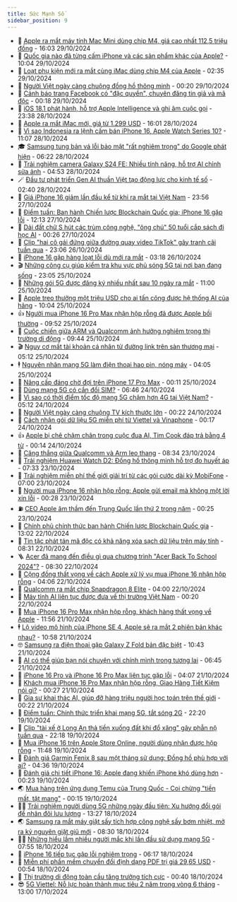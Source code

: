 ```yaml
---
title: Sức Mạnh Số
sidebar_position: 9
---
```


<!-- dantri-suc-manh-so:START -->
- 🐻 [Apple ra mắt máy tính Mac Mini dùng chip M4, giá cao nhất 112,5 triệu đồng](https://dantri.com.vn/suc-manh-so/apple-ra-mat-may-tinh-mac-mini-dung-chip-m4-gia-cao-nhat-1125-trieu-dong-20241029225626688.htm) - 16:03 29/10/2024
- 💄 [Quốc gia nào đã từng cấm iPhone và các sản phẩm khác của Apple?](https://dantri.com.vn/suc-manh-so/quoc-gia-nao-da-tung-cam-iphone-va-cac-san-pham-khac-cua-apple-20241029165222222.htm) - 10:04 29/10/2024
- 🚀 [Loạt phụ kiện mới ra mắt cùng iMac dùng chip M4 của Apple](https://dantri.com.vn/suc-manh-so/loat-phu-kien-moi-ra-mat-cung-imac-dung-chip-m4-cua-apple-20241029092621300.htm) - 02:35 29/10/2024
- 👹 [Người Việt ngày càng chuộng đồng hồ thông minh](https://dantri.com.vn/suc-manh-so/nguoi-viet-ngay-cang-chuong-dong-ho-thong-minh-20241028230437339.htm) - 00:20 29/10/2024
- 🤭 [Cảnh báo trang Facebook có &quot;đặc quyền&quot;, chuyên đăng tin giả và mã độc](https://dantri.com.vn/suc-manh-so/canh-bao-trang-facebook-co-dac-quyen-chuyen-dang-tin-gia-va-ma-doc-20241028104611876.htm) - 00:18 29/10/2024
- 🗽 [iOS 18.1 phát hành, hỗ trợ Apple Intelligence và ghi âm cuộc gọi](https://dantri.com.vn/suc-manh-so/ios-181-phat-hanh-ho-tro-apple-intelligence-va-ghi-am-cuoc-goi-20241029092534011.htm) - 23:38 28/10/2024
- 🧰 [Apple ra mắt iMac mới, giá từ 1.299 USD](https://dantri.com.vn/suc-manh-so/apple-ra-mat-imac-moi-gia-tu-1299-usd-20241028224058795.htm) - 16:01 28/10/2024
- 🤭 [Vì sao Indonesia ra lệnh cấm bán iPhone 16, Apple Watch Series 10?](https://dantri.com.vn/suc-manh-so/vi-sao-indonesia-ra-lenh-cam-ban-iphone-16-apple-watch-series-10-20241028175702768.htm) - 11:07 28/10/2024
- 🎓 [Samsung tung bản vá lỗi bảo mật &quot;rất nghiêm trọng&quot; do Google phát hiện](https://dantri.com.vn/suc-manh-so/samsung-tung-ban-va-loi-bao-mat-rat-nghiem-trong-do-google-phat-hien-20241028150828088.htm) - 06:22 28/10/2024
- 🌮 [Trải nghiệm camera Galaxy S24 FE: Nhiều tính năng, hỗ trợ AI chỉnh sửa ảnh](https://dantri.com.vn/suc-manh-so/trai-nghiem-camera-galaxy-s24-fe-nhieu-tinh-nang-ho-tro-ai-chinh-sua-anh-20241028104854194.htm) - 04:53 28/10/2024
- 🪄 [Đầu tư phát triển Gen AI thuần Việt tạo động lực cho kinh tế số](https://dantri.com.vn/suc-manh-so/dau-tu-phat-trien-gen-ai-thuan-viet-tao-dong-luc-cho-kinh-te-so-20241028092758655.htm) - 02:40 28/10/2024
- 🥳 [Giá iPhone 16 giảm lần đầu kể từ khi ra mắt tại Việt Nam](https://dantri.com.vn/suc-manh-so/gia-iphone-16-giam-lan-dau-ke-tu-khi-ra-mat-tai-viet-nam-20241027235916195.htm) - 23:56 27/10/2024
- 👺 [Điểm tuần: Ban hành Chiến lược Blockchain Quốc gia; iPhone 16 gặp lỗi](https://dantri.com.vn/suc-manh-so/diem-tuan-ban-hanh-chien-luoc-blockchain-quoc-gia-iphone-16-gap-loi-20241025230655862.htm) - 12:13 27/10/2024
- 💂 [Dải đất chữ S hút các trùm công nghệ, &quot;ông chú&quot; 50 tuổi cắp sách đi học AI](https://dantri.com.vn/suc-manh-so/dai-dat-chu-s-hut-cac-trum-cong-nghe-ong-chu-50-tuoi-cap-sach-di-hoc-ai-20241024112942062.htm) - 00:26 27/10/2024
- 🦆 [Clip &quot;hai cô gái đứng giữa đường quay video TikTok&quot; gây tranh cãi tuần qua](https://dantri.com.vn/suc-manh-so/clip-hai-co-gai-dung-giua-duong-quay-video-tiktok-gay-tranh-cai-tuan-qua-20241027011538561.htm) - 23:06 26/10/2024
- 📝 [iPhone 16 gặp hàng loạt lỗi dù mới ra mắt](https://dantri.com.vn/suc-manh-so/iphone-16-gap-hang-loat-loi-du-moi-ra-mat-20241025180917312.htm) - 03:18 26/10/2024
- 🎬 [Những công cụ giúp kiểm tra khu vực phủ sóng 5G tại nơi bạn đang sống](https://dantri.com.vn/suc-manh-so/nhung-cong-cu-giup-kiem-tra-khu-vuc-phu-song-5g-tai-noi-ban-dang-song-20241025181410813.htm) - 23:05 25/10/2024
- 🐘 [Những gói 5G được đăng ký nhiều nhất sau 10 ngày ra mắt](https://dantri.com.vn/suc-manh-so/nhung-goi-5g-duoc-dang-ky-nhieu-nhat-sau-10-ngay-ra-mat-20241025173142600.htm) - 11:00 25/10/2024
- 🌈 [Apple treo thưởng một triệu USD cho ai tấn công được hệ thống AI của hãng](https://dantri.com.vn/suc-manh-so/apple-treo-thuong-mot-trieu-usd-cho-ai-tan-cong-duoc-he-thong-ai-cua-hang-20241025150058693.htm) - 10:04 25/10/2024
- 👍 [Người mua iPhone 16 Pro Max nhận hộp rỗng đã được Apple bồi thường](https://dantri.com.vn/suc-manh-so/nguoi-mua-iphone-16-pro-max-nhan-hop-rong-da-duoc-apple-boi-thuong-20241025164917728.htm) - 09:52 25/10/2024
- 🤭 [Cuộc chiến giữa ARM và Qualcomm ảnh hưởng nghiêm trọng thị trường di động](https://dantri.com.vn/suc-manh-so/cuoc-chien-giua-arm-va-qualcomm-anh-huong-nghiem-trong-thi-truong-di-dong-20241025162530079.htm) - 09:44 25/10/2024
- 🎬 [Nguy cơ mất tài khoản cá nhân từ đường link trên sàn thương mại](https://dantri.com.vn/suc-manh-so/nguy-co-mat-tai-khoan-ca-nhan-tu-duong-link-tren-san-thuong-mai-20241025115935481.htm) - 05:12 25/10/2024
- 🕴 [Nguyên nhân mạng 5G làm điện thoại hao pin, nóng máy](https://dantri.com.vn/suc-manh-so/nguyen-nhan-mang-5g-lam-dien-thoai-hao-pin-nong-may-20241025104927682.htm) - 04:05 25/10/2024
- 🎉 [Nâng cấp đáng chờ đợi trên iPhone 17 Pro Max](https://dantri.com.vn/suc-manh-so/nang-cap-dang-cho-doi-tren-iphone-17-pro-max-20241025001154557.htm) - 00:11 25/10/2024
- 💯 [Dùng mạng 5G có cần đổi SIM?](https://dantri.com.vn/suc-manh-so/dung-mang-5g-co-can-doi-sim-20241024132619723.htm) - 06:46 24/10/2024
- 💼 [Vì sao có thời điểm tốc độ mạng 5G chậm hơn 4G tại Việt Nam?](https://dantri.com.vn/suc-manh-so/vi-sao-co-thoi-diem-toc-do-mang-5g-cham-hon-4g-tai-viet-nam-20241024112625959.htm) - 05:12 24/10/2024
- 🦍 [Người Việt ngày càng chuộng TV kích thước lớn](https://dantri.com.vn/suc-manh-so/nguoi-viet-ngay-cang-chuong-tv-kich-thuoc-lon-20241023222406307.htm) - 00:22 24/10/2024
- 🤔 [Cách nhận gói dữ liệu 5G miễn phí từ Viettel và Vinaphone](https://dantri.com.vn/suc-manh-so/cach-nhan-goi-du-lieu-5g-mien-phi-tu-viettel-va-vinaphone-20241023102911046.htm) - 00:17 24/10/2024
- 👍 [Apple bị chê chậm chân trong cuộc đua AI, Tim Cook đáp trả bằng 4 từ](https://dantri.com.vn/suc-manh-so/apple-bi-che-cham-chan-trong-cuoc-dua-ai-tim-cook-dap-tra-bang-4-tu-20241023144820423.htm) - 00:14 24/10/2024
- 🎊 [Căng thẳng giữa Qualcomm và Arm leo thang](https://dantri.com.vn/suc-manh-so/cang-thang-giua-qualcomm-va-arm-leo-thang-20241023135048368.htm) - 08:34 23/10/2024
- 🗽 [Trải nghiệm Huawei Watch D2: Đồng hồ thông minh hỗ trợ đo huyết áp](https://dantri.com.vn/suc-manh-so/trai-nghiem-huawei-watch-d2-dong-ho-thong-minh-ho-tro-do-huyet-ap-20241022220426014.htm) - 07:33 23/10/2024
- 🔭 [Trải nghiệm miễn phí thế giới giải trí từ các gói cước dài kỳ MobiFone](https://dantri.com.vn/suc-manh-so/trai-nghiem-mien-phi-the-gioi-giai-tri-tu-cac-goi-cuoc-dai-ky-mobifone-20241023123106437.htm) - 07:00 23/10/2024
- 🤔 [Người mua iPhone 16 nhận hộp rỗng: Apple gửi email mà không một lời xin lỗi](https://dantri.com.vn/suc-manh-so/nguoi-mua-iphone-16-nhan-hop-rong-apple-gui-email-ma-khong-mot-loi-xin-loi-20241023004817282.htm) - 00:28 23/10/2024
- ⛽️ [CEO Apple âm thầm đến Trung Quốc lần thứ 2 trong năm](https://dantri.com.vn/suc-manh-so/ceo-apple-am-tham-den-trung-quoc-lan-thu-2-trong-nam-20241023105618654.htm) - 00:25 23/10/2024
- 🤭 [Chính phủ chính thức ban hành Chiến lược Blockchain Quốc gia](https://dantri.com.vn/suc-manh-so/chinh-phu-chinh-thuc-ban-hanh-chien-luoc-blockchain-quoc-gia-20241022190617978.htm) - 13:02 22/10/2024
- 🫶 [Tin tặc phát tán mã độc có khả năng xóa sạch dữ liệu trên máy tính](https://dantri.com.vn/suc-manh-so/tin-tac-phat-tan-ma-doc-co-kha-nang-xoa-sach-du-lieu-tren-may-tinh-20241022152639874.htm) - 08:31 22/10/2024
- 🪜 [Acer đã mang đến điều gì qua chương trình &quot;Acer Back To School 2024&quot;?](https://dantri.com.vn/suc-manh-so/acer-da-mang-den-dieu-gi-qua-chuong-trinh-acer-back-to-school-2024-20241022150939478.htm) - 08:30 22/10/2024
- 🚀 [Cộng đồng thất vọng về cách Apple xử lý vụ mua iPhone 16 nhận hộp rỗng](https://dantri.com.vn/suc-manh-so/cong-dong-that-vong-ve-cach-apple-xu-ly-vu-mua-iphone-16-nhan-hop-rong-20241022105238813.htm) - 04:06 22/10/2024
- 🦏 [Qualcomm ra mắt chip Snapdragon 8 Elite](https://dantri.com.vn/suc-manh-so/qualcomm-ra-mat-chip-snapdragon-8-elite-20241022095454536.htm) - 04:00 22/10/2024
- 💃 [Máy tính AI liên tục được đưa về thị trường Việt Nam](https://dantri.com.vn/suc-manh-so/may-tinh-ai-lien-tuc-duoc-dua-ve-thi-truong-viet-nam-20241021225853895.htm) - 00:20 22/10/2024
- 🌁 [Mua iPhone 16 Pro Max nhận hộp rỗng, khách hàng thất vọng về Apple](https://dantri.com.vn/suc-manh-so/mua-iphone-16-pro-max-nhan-hop-rong-khach-hang-that-vong-ve-apple-20241021185214666.htm) - 11:56 21/10/2024
- 🕴 [Lộ video mô hình của iPhone SE 4, Apple sẽ ra mắt 2 phiên bản khác nhau?](https://dantri.com.vn/suc-manh-so/lo-video-mo-hinh-cua-iphone-se-4-apple-se-ra-mat-2-phien-ban-khac-nhau-20241021155816636.htm) - 10:58 21/10/2024
- 🤓 [Samsung ra điện thoại gập Galaxy Z Fold bản đặc biệt](https://dantri.com.vn/suc-manh-so/samsung-ra-dien-thoai-gap-galaxy-z-fold-ban-dac-biet-20241021152344910.htm) - 10:43 21/10/2024
- 🥳 [AI có thể giúp bạn nói chuyện với chính mình trong tương lai](https://dantri.com.vn/suc-manh-so/ai-co-the-giup-ban-noi-chuyen-voi-chinh-minh-trong-tuong-lai-20241020235404444.htm) - 06:45 21/10/2024
- 🤔 [iPhone 16 Pro và iPhone 16 Pro Max liên tục gặp lỗi](https://dantri.com.vn/suc-manh-so/iphone-16-pro-va-iphone-16-pro-max-lien-tuc-gap-loi-20241021105442299.htm) - 04:07 21/10/2024
- 🧐 [Khách mua iPhone 16 Pro Max nhận hộp rỗng, Giao Hàng Tiết Kiệm nói gì?](https://dantri.com.vn/suc-manh-so/khach-mua-iphone-16-pro-max-nhan-hop-rong-giao-hang-tiet-kiem-noi-gi-20241020231219235.htm) - 00:27 21/10/2024
- 🦣 [Gia sư khai thác AI, giúp đỡ hàng triệu người học toán trên thế giới](https://dantri.com.vn/suc-manh-so/gia-su-khai-thac-ai-giup-do-hang-trieu-nguoi-hoc-toan-tren-the-gioi-20241020235842727.htm) - 00:22 21/10/2024
- 🧐 [Điểm tuần: Chính thức triển khai mạng 5G, tắt sóng 2G](https://dantri.com.vn/suc-manh-so/diem-tuan-chinh-thuc-trien-khai-mang-5g-tat-song-2g-20241019183312266.htm) - 22:20 19/10/2024
- 🥸 [Clip &quot;tài xế ở Long An thả tiền xuống đất khi đổ xăng&quot; gây phẫn nộ tuần qua](https://dantri.com.vn/suc-manh-so/clip-tai-xe-o-long-an-tha-tien-xuong-dat-khi-do-xang-gay-phan-no-tuan-qua-20241013032719271.htm) - 22:18 19/10/2024
- 🤖 [Mua iPhone 16 trên Apple Store Online, người dùng nhận được hộp rỗng](https://dantri.com.vn/suc-manh-so/mua-iphone-16-tren-apple-store-online-nguoi-dung-nhan-duoc-hop-rong-20241019170558904.htm) - 11:48 19/10/2024
- 👺 [Đánh giá Garmin Fenix 8 sau một tháng sử dụng: Đồng hồ phù hợp với ai?](https://dantri.com.vn/suc-manh-so/danh-gia-garmin-fenix-8-sau-mot-thang-su-dung-dong-ho-phu-hop-voi-ai-20241019104701533.htm) - 04:36 19/10/2024
- 🤭 [Đánh giá chi tiết iPhone 16: Apple đang khiến iPhone khó dùng hơn](https://dantri.com.vn/suc-manh-so/danh-gia-chi-tiet-iphone-16-apple-dang-khien-iphone-kho-dung-hon-20241019005653879.htm) - 00:23 19/10/2024
- 🌏 [Mua hàng trên ứng dụng Temu của Trung Quốc - Coi chừng &quot;tiền mất, tật mang&quot;](https://dantri.com.vn/suc-manh-so/mua-hang-tren-ung-dung-temu-cua-trung-quoc-coi-chung-tien-mat-tat-mang-20241019015210682.htm) - 00:15 19/10/2024
- 🧑‍🏫 [Trải nghiệm người dùng 5G những ngày đầu tiên: Xu hướng đổi gói để nhân đôi lưu lượng](https://dantri.com.vn/suc-manh-so/trai-nghiem-nguoi-dung-5g-nhung-ngay-dau-tien-xu-huong-doi-goi-de-nhan-doi-luu-luong-20241018200534876.htm) - 13:27 18/10/2024
- 🌏 [Samsung ra mắt máy giặt sấy tích hợp công nghệ sấy bơm nhiệt, mở ra kỷ nguyên giặt giũ mới](https://dantri.com.vn/suc-manh-so/samsung-ra-mat-may-giat-say-tich-hop-cong-nghe-say-bom-nhiet-mo-ra-ky-nguyen-giat-giu-moi-20241018143316897.htm) - 08:30 18/10/2024
- 🧑‍🏫 [Những hiểu lầm nhiều người mắc khi lần đầu sử dụng mạng 5G](https://dantri.com.vn/suc-manh-so/nhung-hieu-lam-nhieu-nguoi-mac-khi-lan-dau-su-dung-mang-5g-20241018143341130.htm) - 07:55 18/10/2024
- 🦣 [iPhone 16 tiếp tục gặp lỗi nghiêm trọng](https://dantri.com.vn/suc-manh-so/iphone-16-tiep-tuc-gap-loi-nghiem-trong-20241018110552574.htm) - 06:17 18/10/2024
- 🤔 [Miễn phí phần mềm chuyển đổi định dạng PDF trị giá 29,65 USD](https://dantri.com.vn/suc-manh-so/mien-phi-phan-mem-chuyen-doi-dinh-dang-pdf-tri-gia-2965-usd-20241017235549967.htm) - 00:54 18/10/2024
- 🚦 [Thị trường di động toàn cầu tăng trưởng tích cực](https://dantri.com.vn/suc-manh-so/thi-truong-di-dong-toan-cau-tang-truong-tich-cuc-20241017163725249.htm) - 00:40 18/10/2024
- 😎 [5G Viettel: Nỗ lực hoàn thành mục tiêu 2 năm trong vòng 6 tháng](https://dantri.com.vn/suc-manh-so/5g-viettel-no-luc-hoan-thanh-muc-tieu-2-nam-trong-vong-6-thang-20241017192016547.htm) - 13:00 17/10/2024<!-- dantri-suc-manh-so:END -->
